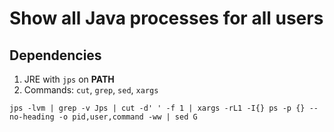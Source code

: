 # Show all Java processes for all users

## Dependencies

1. JRE with `jps` on **PATH**
2. Commands: `cut`, `grep`, `sed`, `xargs`

```
jps -lvm | grep -v Jps | cut -d' ' -f 1 | xargs -rL1 -I{} ps -p {} --no-heading -o pid,user,command -ww | sed G
```

